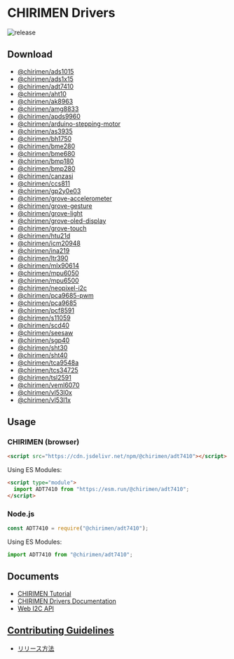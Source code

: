 # CHIRIMEN Drivers

![release](https://github.com/chirimen-oh/chirimen-drivers/workflows/release/badge.svg?branch=master)

## Download

- [@chirimen/ads1015](https://www.jsdelivr.com/package/npm/@chirimen/ads1015)
- [@chirimen/ads1x15](https://www.jsdelivr.com/package/npm/@chirimen/ads1x15)
- [@chirimen/adt7410](https://www.jsdelivr.com/package/npm/@chirimen/adt7410)
- [@chirimen/aht10](https://www.jsdelivr.com/package/npm/@chirimen/aht10)
- [@chirimen/ak8963](https://www.jsdelivr.com/package/npm/@chirimen/ak8963)
- [@chirimen/amg8833](https://www.jsdelivr.com/package/npm/@chirimen/amg8833)
- [@chirimen/apds9960](https://www.jsdelivr.com/package/npm/@chirimen/apds9960)
- [@chirimen/arduino-stepping-motor](https://www.jsdelivr.com/package/npm/@chirimen/arduino-stepping-motor)
- [@chirimen/as3935](https://www.jsdelivr.com/package/npm/@chirimen/as3935)
- [@chirimen/bh1750](https://www.jsdelivr.com/package/npm/@chirimen/bh1750)
- [@chirimen/bme280](https://www.jsdelivr.com/package/npm/@chirimen/bme280)
- [@chirimen/bme680](https://www.jsdelivr.com/package/npm/@chirimen/bme680)
- [@chirimen/bmp180](https://www.jsdelivr.com/package/npm/@chirimen/bmp180)
- [@chirimen/bmp280](https://www.jsdelivr.com/package/npm/@chirimen/bmp280)
- [@chirimen/canzasi](https://www.jsdelivr.com/package/npm/@chirimen/canzasi)
- [@chirimen/ccs811](https://www.jsdelivr.com/package/npm/@chirimen/ccs811)
- [@chirimen/gp2y0e03](https://www.jsdelivr.com/package/npm/@chirimen/gp2y0e03)
- [@chirimen/grove-accelerometer](https://www.jsdelivr.com/package/npm/@chirimen/grove-accelerometer)
- [@chirimen/grove-gesture](https://www.jsdelivr.com/package/npm/@chirimen/grove-gesture)
- [@chirimen/grove-light](https://www.jsdelivr.com/package/npm/@chirimen/grove-light)
- [@chirimen/grove-oled-display](https://www.jsdelivr.com/package/npm/@chirimen/grove-oled-display)
- [@chirimen/grove-touch](https://www.jsdelivr.com/package/npm/@chirimen/grove-touch)
- [@chirimen/htu21d](https://www.jsdelivr.com/package/npm/@chirimen/htu21d)
- [@chirimen/icm20948](https://www.jsdelivr.com/package/npm/@chirimen/icm20948)
- [@chirimen/ina219](https://www.jsdelivr.com/package/npm/@chirimen/ina219)
- [@chirimen/ltr390](https://www.jsdelivr.com/package/npm/@chirimen/ltr390)
- [@chirimen/mlx90614](https://www.jsdelivr.com/package/npm/@chirimen/mlx90614)
- [@chirimen/mpu6050](https://www.jsdelivr.com/package/npm/@chirimen/mpu6050)
- [@chirimen/mpu6500](https://www.jsdelivr.com/package/npm/@chirimen/mpu6500)
- [@chirimen/neopixel-i2c](https://www.jsdelivr.com/package/npm/@chirimen/neopixel-i2c)
- [@chirimen/pca9685-pwm](https://www.jsdelivr.com/package/npm/@chirimen/pca9685-pwm)
- [@chirimen/pca9685](https://www.jsdelivr.com/package/npm/@chirimen/pca9685)
- [@chirimen/pcf8591](https://www.jsdelivr.com/package/npm/@chirimen/pcf8591)
- [@chirimen/s11059](https://www.jsdelivr.com/package/npm/@chirimen/s11059)
- [@chirimen/scd40](https://www.jsdelivr.com/package/npm/@chirimen/scd40)
- [@chirimen/seesaw](https://www.jsdelivr.com/package/npm/@chirimen/seesaw)
- [@chirimen/sgp40](https://www.jsdelivr.com/package/npm/@chirimen/sgp40)
- [@chirimen/sht30](https://www.jsdelivr.com/package/npm/@chirimen/sht30)
- [@chirimen/sht40](https://www.jsdelivr.com/package/npm/@chirimen/sht40)
- [@chirimen/tca9548a](https://www.jsdelivr.com/package/npm/@chirimen/tca9548a)
- [@chirimen/tcs34725](https://www.jsdelivr.com/package/npm/@chirimen/tcs34725)
- [@chirimen/tsl2591](https://www.jsdelivr.com/package/npm/@chirimen/tsl2591)
- [@chirimen/veml6070](https://www.jsdelivr.com/package/npm/@chirimen/veml6070)
- [@chirimen/vl53l0x](https://www.jsdelivr.com/package/npm/@chirimen/vl53l0x)
- [@chirimen/vl53l1x](https://www.jsdelivr.com/package/npm/@chirimen/vl53l1x)

## Usage

### CHIRIMEN (browser)

```html
<script src="https://cdn.jsdelivr.net/npm/@chirimen/adt7410"></script>
```

Using ES Modules:

```html
<script type="module">
  import ADT7410 from "https://esm.run/@chirimen/adt7410";
</script>
```

### Node.js

```js
const ADT7410 = require("@chirimen/adt7410");
```

Using ES Modules:

```js
import ADT7410 from "@chirimen/adt7410";
```

## Documents

- [CHIRIMEN Tutorial](https://r.chirimen.org/tutorial)
- [CHIRIMEN Drivers Documentation](https://chirimen.org/chirimen-drivers/)
- [Web I2C API](https://browserobo.github.io/WebI2C/)

## [Contributing Guidelines](https://chirimen.org/chirimen-drivers/CONTRIBUTING)

- [リリース方法](https://chirimen.org/chirimen-drivers/CONTRIBUTING#%E3%83%AA%E3%83%AA%E3%83%BC%E3%82%B9%E6%96%B9%E6%B3%95)

